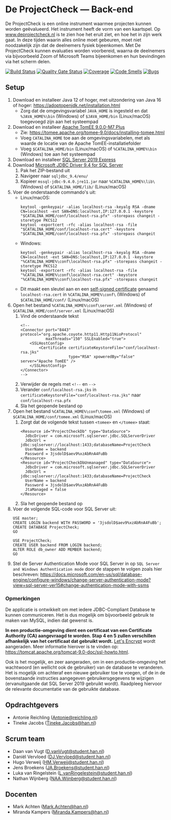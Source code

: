 # De ProjectCheck — Back-end
De ProjectCheck is een online instrument waarmee projecten kunnen worden geëvalueerd. Het instrument heeft de vorm van een kaartspel.
Op www.deprojectcheck.nl is te zien hoe het eruit ziet, en hoe het in zijn werk gaat. In deze tijden waarin alles online moet gebeuren,
moet niet noodzakelijk zijn dat de deelnemers fysiek bijeenkomen. Met De ProjectCheck kunnen evaluaties worden voorbereid, waarna de
deelnemers via bijvoorbeeld Zoom of Microsoft Teams bijeenkomen en hun bevindingen via het scherm delen.

[![Build Status](https://jenkins.aimsites.nl/buildStatus/icon?job=%28OOSE+2020-2021-s2+Buizerd%29+De+ProjectCheck+-+Back-end)](https://jenkins.aimsites.nl/job/(OOSE%202020-2021-s2%20Buizerd)%20De%20ProjectCheck%20-%20Back-end/)
[![Quality Gate Status](https://sonarqube.aimsites.nl/api/project_badges/measure?project=nl.han.oose.buizerd%3Aprojectcheck-backend&metric=alert_status)](https://sonarqube.aimsites.nl/dashboard?id=nl.han.oose.buizerd%3Aprojectcheck-backend)
[![Coverage](https://sonarqube.aimsites.nl/api/project_badges/measure?project=nl.han.oose.buizerd%3Aprojectcheck-backend&metric=coverage)](https://sonarqube.aimsites.nl/dashboard?id=nl.han.oose.buizerd%3Aprojectcheck-backend)
[![Code Smells](https://sonarqube.aimsites.nl/api/project_badges/measure?project=nl.han.oose.buizerd%3Aprojectcheck-backend&metric=code_smells)](https://sonarqube.aimsites.nl/dashboard?id=nl.han.oose.buizerd%3Aprojectcheck-backend)
[![Bugs](https://sonarqube.aimsites.nl/api/project_badges/measure?project=nl.han.oose.buizerd%3Aprojectcheck-backend&metric=bugs)](https://sonarqube.aimsites.nl/dashboard?id=nl.han.oose.buizerd%3Aprojectcheck-backend)

## Setup
1. Download en installeer Java 12 of hoger, met uitzondering van Java 16 of hoger: <https://adoptopenjdk.net/installation.html>
    * Zorg dat de omgevingsvariabel `JAVA_HOME` is ingesteld en dat `%JAVA_HOME%\bin` (Windows) of `$JAVA_HOME/bin` (Linux/macOS) toegevoegd zijn aan het systeempad
2. Download en installeer [Apache TomEE 9.0.0-M7 Plus](https://www.apache.org/dyn/closer.cgi/tomee/tomee-9.0.0-M7/apache-tomee-9.0.0-M7-plus.zip)
    * Zie: <https://tomee.apache.org/tomee-9.0/docs/installing-tomee.html>
    * Voeg `CATALINA_HOME` toe aan de omgevingsvariabelen, met als waarde de locatie van de Apache TomEE-installatiefolder
    * Voeg `$CATALINA_HOME/bin` (Linux/macOS) of `%CATALINA_HOME%\bin` (Windows) toe aan het systeempad
1. Download en installeer [SQL Server 2019 Express](https://www.microsoft.com/en-us/Download/details.aspx?id=101064)
3. Download [Microsoft JDBC Driver 9.4 for SQL Server](https://docs.microsoft.com/en-us/sql/connect/jdbc/download-microsoft-jdbc-driver-for-sql-server?view=sql-server-ver15)
    1. Pak het ZIP-bestand uit
    2. Navigeer naar `sqljdbc_9.4/enu/`
    3. Kopieer `mssql-jdbc-9.4.0.jre11.jar` naar `%CATALINA_HOME%\lib\` (Windows) of `$CATALINA_HOME/lib/` (Linux/macOS)
4. Voer de onderstaande commando's uit:
    * Linux/macOS:
        ```
        keytool -genkeypair -alias localhost-rsa -keyalg RSA -dname CN=localhost -ext SAN=DNS:localhost,IP:127.0.0.1 -keystore "$CATALINA_HOME/conf/localhost-rsa.pfx" -storepass changeit -storetype PKCS12
        keytool -exportcert -rfc -alias localhost-rsa -file "$CATALINA_HOME/conf/localhost-rsa.cert" -keystore "$CATALINA_HOME/conf/localhost-rsa.pfx" -storepass changeit
        ```
    * Windows:
        ```
        keytool -genkeypair -alias localhost-rsa -keyalg RSA -dname CN=localhost -ext SAN=DNS:localhost,IP:127.0.0.1 -keystore "%CATALINA_HOME%\conf\localhost-rsa.pfx" -storepass changeit -storetype PKCS12
        keytool -exportcert -rfc -alias localhost-rsa -file "%CATALINA_HOME%\conf\localhost-rsa.cert" -keystore "%CATALINA_HOME%\conf\localhost-rsa.pfx" -storepass changeit
        ```
    * Dit maakt een sleutel aan en een [self-signed certificate](https://en.wikipedia.org/wiki/Self-signed_certificate) genaamd `localhost-rsa.cert` in `%CATALINA_HOME%\conf\` (Windows) of `$CATALINA_HOME/conf/` (Linux/macOS)
5. Open het bestand `%CATALINA_HOME%\conf\server.xml` (Windows) of `$CATALINA_HOME/conf/server.xml` (Linux/macOS)
    1. Vind de onderstaande tekst
        ```
        <!--
        <Connector port="8443" protocol="org.apache.coyote.http11.Http11NioProtocol"
                   maxThreads="150" SSLEnabled="true">
            <SSLHostConfig>
                <Certificate certificateKeystoreFile="conf/localhost-rsa.jks"
                             type="RSA" xpoweredBy="false" server="Apache TomEE" />
            </SSLHostConfig>
        </Connector>
        -->
        ```
    2. Verwijder de regels met `<!--` en `-->`
    3. Verander `conf/localhost-rsa.jks` in `certificateKeystoreFile="conf/localhost-rsa.jks"` naar `conf/localhost-rsa.pfx`
    2. Sla het geopende bestand op
6. Open het bestand `%CATALINA_HOME%\conf\tomee.xml` (Windows) of `$CATALINA_HOME/conf/tomee.xml` (Linux/macOS)
    1. Zorgt dat de volgende tekst tussen `<tomee>` en `</tomee>` staat:
        ```
        <Resource id="ProjectCheckDb" type="DataSource">
          JdbcDriver = com.microsoft.sqlserver.jdbc.SQLServerDriver
          JdbcUrl = jdbc:sqlserver://localhost:1433;databaseName=ProjectCheck
          UserName = backend
          Password = 3jsdolD$aev9%xzAbRnA4FuBb
        </Resource>
        <Resource id="ProjectCheckDbUnmanaged" type="DataSource">
          JdbcDriver = com.microsoft.sqlserver.jdbc.SQLServerDriver
          JdbcUrl = jdbc:sqlserver://localhost:1433;databaseName=ProjectCheck
          UserName = backend
          Password = 3jsdolD$aev9%xzAbRnA4FuBb
          JtaManaged = false
        </Resource>
        ```
    2. Sla het geopende bestand op
7. Voer de volgende SQL-code voor SQL Server uit:
    ```
    USE master;
    CREATE LOGIN backend WITH PASSWORD = '3jsdolD$aev9%xzAbRnA4FuBb';
    CREATE DATABASE ProjectCheck;
    GO

    USE ProjectCheck;
    CREATE USER backend FROM LOGIN backend;
    ALTER ROLE db_owner ADD MEMBER backend;
    GO
    ```
8. Stel de Server Authentication Mode voor SQL Server in op `SQL Server and Windows Authentication mode` door de stappen te volgen zoals hier beschreven:
   <https://docs.microsoft.com/en-us/sql/database-engine/configure-windows/change-server-authentication-mode?view=sql-server-ver15#change-authentication-mode-with-ssms>

### Opmerkingen
De applicatie is ontwikkelt om met iedere JDBC-Compliant Database te kunnen communiceren.
Het is dus mogelijk om bijvoorbeeld gebruik te maken van MySQL, indien dat gewenst is.

**In een productie-omgeving dient een certificaat van een Certificate Authority (CA) aangevraagd te worden.
Stap 4 en 5 zullen verschillen afhankelijk van het certificaat dat gebruikt wordt.**
[Let's Encrypt](https://letsencrypt.org/getting-started/) wordt aangeraden.
Meer informatie hierover is te vinden op: <https://tomcat.apache.org/tomcat-9.0-doc/ssl-howto.html>.

Ook is het mogelijk, en zeer aangeraden, om in een productie-omgeving het wachtwoord (en wellicht ook de gebruiker) van
de database te veranderen. Het is mogelijk om achteraf een nieuwe gebruiker toe te voegen, of de in de bovenstaande
instructies aangegeven gebruikersgegevens te wijzigen (ervanuitgaande dat SQL Server 2019 gebruikt wordt).
Raadpleeg hiervoor de relevante documentatie van de gebruikte database.

## Opdrachtgevers
- Antonie Reichling (<Antonie@reichling.nl>)
- Tineke Jacobs (<Tineke.Jacobs@han.nl>)

## Scrum team
- Daan van Vugt (<D.vanVugt@student.han.nl>)
- Daniël Vervloed (<DJ.Vervloed@student.han.nl>)
- Hugo Verweij (<HM.Verweij@student.han.nl>)
- Jens Broekens (<JA.Broekens@student.han.nl>)
- Luka van Ringelstein (<L.vanRingelestein@student.han.nl>)
- Nathan Wijnberg (<NAA.Wijnberg@student.han.nl>)

## Docenten
- Mark Achten (<Mark.Achten@han.nl>)
- Miranda Kampers (<Miranda.Kampers@han.nl>)
